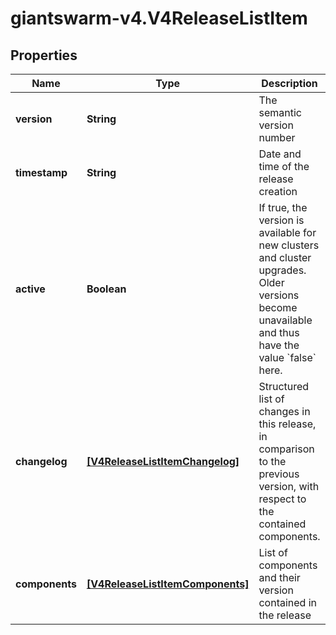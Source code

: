 # giantswarm-v4.V4ReleaseListItem

## Properties
Name | Type | Description | Notes
------------ | ------------- | ------------- | -------------
**version** | **String** | The semantic version number | 
**timestamp** | **String** | Date and time of the release creation | 
**active** | **Boolean** | If true, the version is available for new clusters and cluster upgrades. Older versions become unavailable and thus have the value &#x60;false&#x60; here.  | [optional] 
**changelog** | [**[V4ReleaseListItemChangelog]**](V4ReleaseListItemChangelog.md) | Structured list of changes in this release, in comparison to the previous version, with respect to the contained components.  | 
**components** | [**[V4ReleaseListItemComponents]**](V4ReleaseListItemComponents.md) | List of components and their version contained in the release  | 


